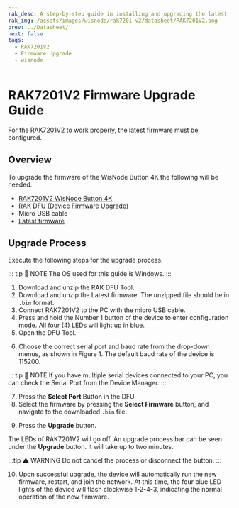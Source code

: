 ```yaml
---
rak_desc: A step-by-step guide in installing and upgrading the latest firmware of your RAK7201V2. With this guide, you can ensure that your LoRaWAN Module is always updated, and you can also use this to upload your custom firmware.
rak_img: /assets/images/wisnode/rak7201-v2/datasheet/RAK7201V2.png
prev: ../Datasheet/
next: false
tags:
  - RAK7201V2
  - Firmware Upgrade
  - wisnode
---
```


# RAK7201V2 Firmware Upgrade Guide

For the RAK7201V2 to work properly, the latest firmware must be configured.

## Overview

To upgrade the firmware of the WisNode Button 4K the following will be needed:

- [RAK7201V2 WisNode Button 4K](https://store.rakwireless.com/products/wisnode-button-4k-rak7201v2?utm_source=RAK7201V2WisNodeButton4K&utm_medium=Document&utm_campaign=BuyFromStore)
- [RAK DFU (Device Firmware Upgrade)](https://downloads.rakwireless.com/LoRa/Tools/RAK_Device_Firmware_Upgrade_tool/RAK_Device_Firmware_Upgrade_Tool_v1.4.zip)
- Micro USB cable
- [Latest firmware](https://downloads.rakwireless.com/LoRa/RAK7201V2/Firmware/RAK7201V2_Latest_Firmware.zip)

## Upgrade Process

Execute the following steps for the upgrade process.

::: tip 📝 NOTE
The OS used for this guide is Windows.
:::

1. Download and unzip the RAK DFU Tool.
2. Download and unzip the Latest firmware. The unzipped file should be in `.bin` format.
3. Connect RAK7201V2 to the PC with the micro USB cable.
4. Press and hold the Number 1 button of the device to enter configuration mode. All four (4) LEDs will light up in blue.
5. Open the DFU Tool.

<rk-img
    src="/assets/images/wisnode/rak7201-v2/firmware-upgrade-guide/1.rak-dfu.png"
    width="75%"
    caption="RAK DFU tool overview"
/>

6. Choose the correct serial port and baud rate from the drop-down menus, as shown in Figure 1. The default baud rate of the device is 115200.

::: tip 📝 NOTE
If you have multiple serial devices connected to your PC, you can check the Serial Port from the Device Manager.
:::

<rk-img
    src="/assets/images/wisnode/rak7201-v2/firmware-upgrade-guide/2.port-number.png"
    width="40%"
    caption="Checking the serial port number"
/>

7. Press the **Select Port** Button in the DFU.
8. Select the firmware by pressing the **Select Firmware** button, and navigate to the downloaded `.bin` file.

<rk-img
    src="/assets/images/wisnode/rak7201-v2/firmware-upgrade-guide/3.firmware.png"
    width="75%"
    caption="Selecting the firmware"
/>

9. Press the **Upgrade** button.

The LEDs of RAK7201V2 will go off. An upgrade process bar can be seen under the **Upgrade** button. It will take up to two minutes.

:::tip ⚠️ WARNING
Do not cancel the process or disconnect the button.
:::

<rk-img
    src="/assets/images/wisnode/rak7201-v2/firmware-upgrade-guide/4.upgrade-process.png"
    width="75%"
    caption="Upgrade process"
/>

10. Upon successful upgrade, the device will automatically run the new firmware, restart, and join the network. At this time, the four blue LED lights of the device will flash clockwise 1-2-4-3, indicating the normal operation of the new firmware.

<rk-img
    src="/assets/images/wisnode/rak7201-v2/firmware-upgrade-guide/5.success.png"
    width="75%"
    caption="Successful firmware upgrade"
/>

